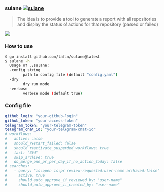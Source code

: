 ### sulane [![sulane](https://github.com/lafin/sulane/actions/workflows/app.yml/badge.svg)](https://github.com/lafin/sulane/actions/workflows/app.yml)

> The idea is to provide a tool to generate a report with all repositories and display the status of actions for that repository (passed or failed)

![](assets/image.png)

### How to use

```sh
$ go install github.com/lafin/sulane@latest
$ sulane -h
  Usage of ./sulane:
  -config string
    	path to config file (default "config.yaml")
  -dry
    	dry run mode
  -verbose
    	verbose mode (default true)
```

### Config file

```yaml
github_login: "your-github-login"
github_token: "your-access-token"
telegram_token: "your-telegram-token"
telegram_chat_id: "your-telegram-chat-id"
# workflows:
#   active: false
#   should_restart_failed: false
#   should_reactivate_suspended_workflows: true
#   last: "30d"
#   skip_archive: true
#   do_merge_one_pr_per_day_if_no_action_today: false
# searches:
#   - query: "is:open is:pr review-requested:user-name archived:false"
#     active: true
#     should_auto_approve_if_reviewed_by: "user-name"
#     should_auto_approve_if_created_by: "user-name"
```
